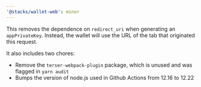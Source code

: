 ```yaml
---
'@stacks/wallet-web': minor
---
```


This removes the dependence on `redirect_uri` when generating an `appPrivateKey`. Instead, the wallet will use the URL of the tab that originated this request.

It also includes two chores:

- Remove the `terser-webpack-plugin` package, which is unused and was flagged in `yarn audit`
- Bumps the version of node.js used in Github Actions from 12.16 to 12.22
